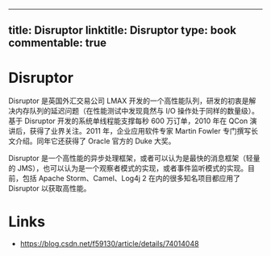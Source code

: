 
---
title: Disruptor
linktitle: Disruptor
type: book
commentable: true
---

# Disruptor

Disruptor 是英国外汇交易公司 LMAX 开发的一个高性能队列，研发的初衷是解决内存队列的延迟问题（在性能测试中发现竟然与 I/O 操作处于同样的数量级）。基于 Disruptor 开发的系统单线程能支撑每秒 600 万订单，2010 年在 QCon 演讲后，获得了业界关注。2011 年，企业应用软件专家 Martin Fowler 专门撰写长文介绍。同年它还获得了 Oracle 官方的 Duke 大奖。

Disruptor 是一个高性能的异步处理框架，或者可以认为是最快的消息框架（轻量的 JMS），也可以认为是一个观察者模式的实现，或者事件监听模式的实现。目前，包括 Apache Storm、Camel、Log4j 2 在内的很多知名项目都应用了 Disruptor 以获取高性能。

# Links

- https://blog.csdn.net/f59130/article/details/74014048

    